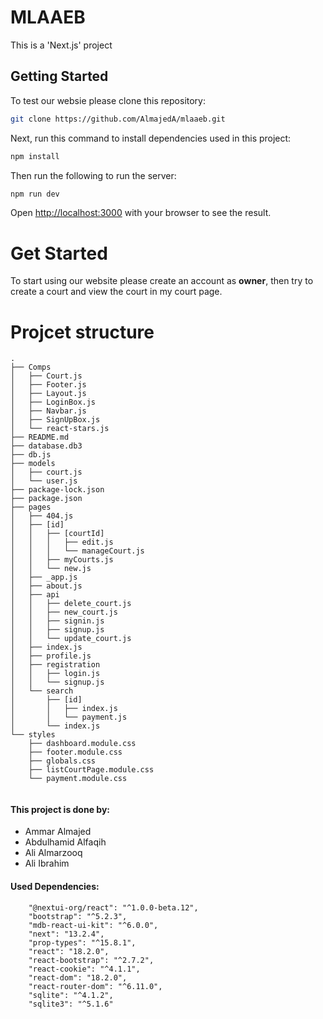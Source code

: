 
# MLAAEB

This is a 'Next.js' project

## Getting Started

To test our websie please clone this repository:

```bash
git clone https://github.com/AlmajedA/mlaaeb.git
```

Next, run this command to install dependencies used in this project:

```bash
npm install
```


Then run the following to run the server:

```bash
npm run dev
```

Open [http://localhost:3000](http://localhost:3000) with your browser to see the result.


# Get Started
To start using our website please create an account as **owner**, then try to create a court and view the court in my court page.



# Projcet structure

```
.
├── Comps
│   ├── Court.js
│   ├── Footer.js
│   ├── Layout.js
│   ├── LoginBox.js
│   ├── Navbar.js
│   ├── SignUpBox.js
│   └── react-stars.js
├── README.md
├── database.db3
├── db.js
├── models
│   ├── court.js
│   └── user.js
├── package-lock.json
├── package.json
├── pages
│   ├── 404.js
│   ├── [id]
│   │   ├── [courtId]
│   │   │   ├── edit.js
│   │   │   └── manageCourt.js
│   │   ├── myCourts.js
│   │   └── new.js
│   ├── _app.js
│   ├── about.js
│   ├── api
│   │   ├── delete_court.js
│   │   ├── new_court.js
│   │   ├── signin.js
│   │   ├── signup.js
│   │   └── update_court.js
│   ├── index.js
│   ├── profile.js
│   ├── registration
│   │   ├── login.js
│   │   └── signup.js
│   └── search
│       ├── [id]
│       │   ├── index.js
│       │   └── payment.js
│       └── index.js
└── styles
    ├── dashboard.module.css
    ├── footer.module.css
    ├── globals.css
    ├── listCourtPage.module.css
    └── payment.module.css
  
```


#### This project is done by:
- Ammar Almajed
- Abdulhamid Alfaqih
- Ali Almarzooq
- Ali Ibrahim


#### Used Dependencies:
        "@nextui-org/react": "^1.0.0-beta.12",
        "bootstrap": "^5.2.3",
        "mdb-react-ui-kit": "^6.0.0",
        "next": "13.2.4",
        "prop-types": "^15.8.1",
        "react": "18.2.0",
        "react-bootstrap": "^2.7.2",
        "react-cookie": "^4.1.1",
        "react-dom": "18.2.0",
        "react-router-dom": "^6.11.0",
        "sqlite": "^4.1.2",
        "sqlite3": "^5.1.6"




